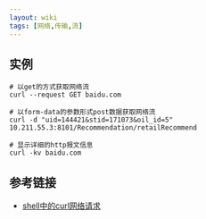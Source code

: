 ```yaml
---
layout: wiki
tags: [网络,传输,流]
---
```


## 实例

```shell
# 以get的方式获取网络流
curl --request GET baidu.com

# 以form-data的参数形式post数据获取网络流
curl -d "uid=144421&stid=171073&oil_id=5" 10.211.55.3:8101/Recommendation/retailRecommend

# 显示详细的http报文信息
curl -kv baidu.com
```

## 参考链接

* [shell中的curl网络请求](https://www.jianshu.com/p/45c8605ec217)
